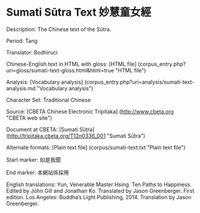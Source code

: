 # Sumati Sūtra Text 妙慧童女經

Description: The Chinese text of the Sūtra.

Period: Tang

Translator: Bodhiruci

Chinese-English text in HTML with gloss: [HTML file] (corpus_entry.php?uri=gloss/sumati-text-gloss.html&html=true "HTML file")

Analysis: [Vocabulary analysis] (corpus_entry.php?uri=analysis/sumati-text-analysis.md "Vocabulary analysis")

Character Set: Traditional Chinese

Source: [CBETA Chinese Electronic Tripitaka] (http://www.cbeta.org "CBETA web site")

Document at CBETA: [Sumati Sūtra] (http://tripitaka.cbeta.org/T12n0336_001 "Sumati Sūtra")

Alternate formats: [Plain text file] (corpus/sumati-text.txt "Plain text file")

Start marker: 如是我聞

End marker: 本網站係採用

English translations: 
Yun, Venerable Master Hsing. Ten Paths to Happiness. Edited by John Gill and Jonathan Ko. Translated by Jason Greenberger. First edition. Los Angeles: Buddha’s Light Publishing, 2014. Translation by Jason Greenberger.